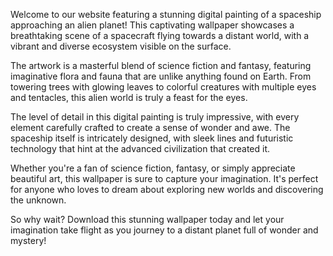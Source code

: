 <!--
Write me content for website with wallpaper "A digital painting of a spaceship approaching an alien planet, with unusual flora and fauna visible on the surface."
-->

<!--font:Poppins-->

Welcome to our website featuring a stunning digital painting of a spaceship approaching an alien planet! This captivating wallpaper showcases a breathtaking scene of a spacecraft flying towards a distant world, with a vibrant and diverse ecosystem visible on the surface.

The artwork is a masterful blend of science fiction and fantasy, featuring imaginative flora and fauna that are unlike anything found on Earth. From towering trees with glowing leaves to colorful creatures with multiple eyes and tentacles, this alien world is truly a feast for the eyes.

The level of detail in this digital painting is truly impressive, with every element carefully crafted to create a sense of wonder and awe. The spaceship itself is intricately designed, with sleek lines and futuristic technology that hint at the advanced civilization that created it.

Whether you're a fan of science fiction, fantasy, or simply appreciate beautiful art, this wallpaper is sure to capture your imagination. It's perfect for anyone who loves to dream about exploring new worlds and discovering the unknown.

So why wait? Download this stunning wallpaper today and let your imagination take flight as you journey to a distant planet full of wonder and mystery!
